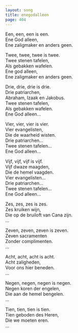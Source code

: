 ```yaml
---
layout: song
title: enegodalleen
page: 404
---
```


Een, een, een is een.  
Ene God alleen,  
Ene zaligmaker en anders geen.  

Twee, twee, twee is twee.   
Twee stenen tafelen,  
Als gebakken wafelen.  
Ene god alleen,  
Ene zaligmaker en anders geen.  

Drie, drie, drie is drie.  
Drie patriarchen,  
Abraham, Izaak en Jakobus.  
Twee stenen tafelen,  
Als gebakken wafelen.  
Ene God alleen...  

Vier, vier, vier is vier.  
Vier evangelisten,  
Die de waarheid wisten.  
Drie patriarchen...  
Twee stenen tafelen...  
Ene God alleen...  

Vijf, vijf, vijf is vijf.  
Vijf dwaze maagden,  
Die de hemel vaagden.  
Vier evangelisten...  
Drie patriarchen...  
Twee stenen tafelen...  
Ene God alleen...  

Zes, zes, zes is zes.  
Zes kruiken wijn,  
Die op de bruiloft van Cana zijn.  
...  

Zeven, zeven, zeven is zeven.  
Zeven sacramenten  
Zonder complimenten.  
...  

Acht, acht, acht is acht.  
Acht zaligheden,  
Voor ons hier beneden.  
...  

Negen, negen, negen is negen.  
Negen koren der engelen,  
Die aan de hemel bengelen.  
...  

Tien, tien, tien is tien.  
Tien geboden des Heren,  
Die we moeten eren.  
...  
